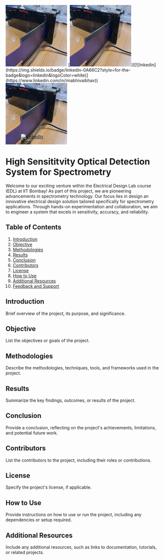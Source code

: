 

<img src="https://github.com/imabhivaibhav/myproject/blob/main/spt1.jpg" alt="Image Description" width="200" height="200">
[<img src="https://github.com/imabhivaibhav/myproject/blob/main/spt1.jpg" alt="Image Description" alt="Image Description" width="200" height="200">]([![linkedin](https://img.shields.io/badge/linkedin-0A66C2?style=for-the-badge&logo=linkedin&logoColor=white)](https://www.linkedin.com/in/imabhivaibhav))

<div style="position: relative; width: 200px; height: 200px;">
  <img src="https://github.com/imabhivaibhav/myproject/blob/main/spt1.jpg" alt="My LinkedIn Profile" style="width: 200px; height: 200px;">
  <a href="https://www.linkedin.com/in/imabhivaibhav" style="position: absolute; bottom: 0; left: 50%; transform: translateX(-50%);">
    <img src="https://img.shields.io/badge/linkedin-0A66C2?style=for-the-badge&logo=linkedin&logoColor=white" alt="LinkedIn Logo" width="100">
  </a>
</div>




# High Sensititvity Optical Detection System for Spectrometry

Welcome to our exciting venture within the Electrical Design Lab course (EDL) at IIT Bombay! As part of this project, we are pioneering advancements in spectrometry technology. Our focus lies in design an innovative electrical design solution tailored specifically for spectrometry applications. Through hands-on experimentation and collaboration, we aim to engineer a system that excels in sensitivity, accuracy, and reliability.

## Table of Contents

1. [Introduction](#introduction)
2. [Objective](#objective)
3. [Methodologies](#methodologies)
4. [Results](#results)
5. [Conclusion](#conclusion)
6. [Contributors](#contributors)
7. [License](#license)
8. [How to Use](#how-to-use)
9. [Additional Resources](#additional-resources)
10. [Feedback and Support](#feedback-and-support)

## Introduction

Brief overview of the project, its purpose, and significance.

## Objective

List the objectives or goals of the project.

## Methodologies

Describe the methodologies, techniques, tools, and frameworks used in the project.

## Results

Summarize the key findings, outcomes, or results of the project.

## Conclusion

Provide a conclusion, reflecting on the project's achievements, limitations, and potential future work.

## Contributors

List the contributors to the project, including their roles or contributions.

## License

Specify the project's license, if applicable.

## How to Use

Provide instructions on how to use or run the project, including any dependencies or setup required.

## Additional Resources

Include any additional resources, such as links to documentation, tutorials, or related projects.



